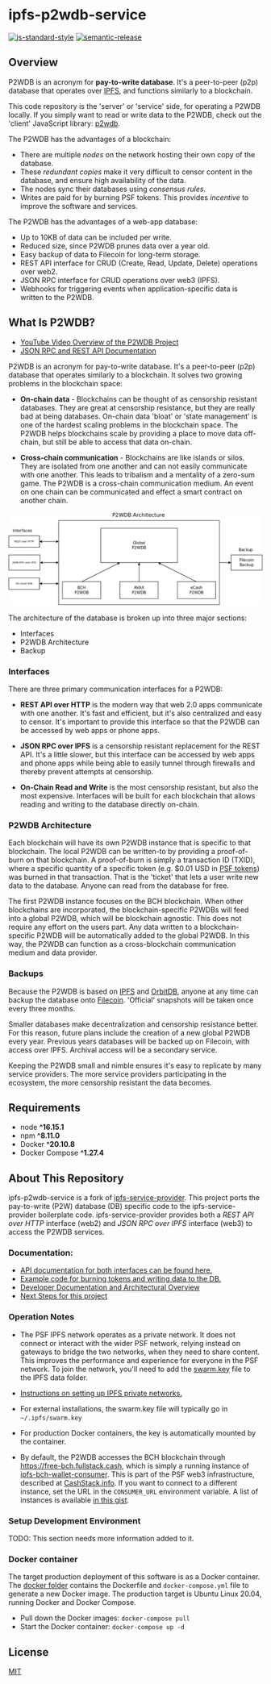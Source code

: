 # ipfs-p2wdb-service

[![js-standard-style](https://img.shields.io/badge/code%20style-standard-brightgreen.svg)](http://standardjs.com) [![semantic-release](https://img.shields.io/badge/%20%20%F0%9F%93%A6%F0%9F%9A%80-semantic--release-e10079.svg)](https://github.com/semantic-release/semantic-release)

## Overview

P2WDB is an acronym for **pay-to-write database**. It's a peer-to-peer (p2p) database that operates over [IPFS](https://ipfs.io), and functions similarly to a blockchain.

This code repository is the 'server' or 'service' side, for operating a P2WDB locally. If you simply want to read or write data to the P2WDB, check out the 'client' JavaScript library: [p2wdb](https://www.npmjs.com/package/p2wdb).

The P2WDB has the advantages of a blockchain:
- There are multiple *nodes* on the network hosting their own copy of the database.
- These *redundant copies* make it very difficult to censor content in the database, and ensure high availability of the data.
- The nodes sync their databases using *consensus rules*.
- Writes are paid for by burning PSF tokens. This provides *incentive* to improve the software and services.

The P2WDB has the advantages of a web-app database:
- Up to 10KB of data can be included per write.
- Reduced size, since P2WDB prunes data over a year old.
- Easy backup of data to Filecoin for long-term storage.
- REST API interface for CRUD (Create, Read, Update, Delete) operations over web2.
- JSON RPC interface for CRUD operations over web3 (IPFS).
- Webhooks for triggering events when application-specific data is written to the P2WDB.

## What Is P2WDB?

- [YouTube Video Overview of the P2WDB Project](https://youtu.be/korI-8W240s)
- [JSON RPC and REST API Documentation](https://p2wdb-docs.fullstack.cash/)

P2WDB is an acronym for pay-to-write database. It's a peer-to-peer (p2p) database that operates similarly to a blockchain. It solves two growing problems in the blockchain space:

- **On-chain data** - Blockchains can be thought of as censorship resistant databases. They are great at censorship resistance, but they are really bad at being databases. On-chain data 'bloat' or 'state management' is one of the hardest scaling problems in the blockchain space. The P2WDB helps blockchains scale by providing a place to move data off-chain, but still be able to access that data on-chain.

- **Cross-chain communication** - Blockchains are like islands or silos. They are isolated from one another and can not easily communicate with one another. This leads to tribalism and a mentality of a zero-sum game. The P2WDB is a cross-chain communication medium. An event on one chain can be communicated and effect a smart contract on another chain.

![P2WDB Architecture](./dev-docs/diagrams/architecture.png)

The architecture of the database is broken up into three major sections:

- Interfaces
- P2WDB Architecture
- Backup

### Interfaces

There are three primary communication interfaces for a P2WDB:

- **REST API over HTTP** is the modern way that web 2.0 apps communicate with one another. It's fast and efficient, but it's also centralized and easy to censor. It's important to provide this interface so that the P2WDB can be accessed by web apps or phone apps.

- **JSON RPC over IPFS** is a censorship resistant replacement for the REST API. It's a little slower, but this interface can be accessed by web apps and phone apps while being able to easily tunnel through firewalls and thereby prevent attempts at censorship.

- **On-Chain Read and Write** is the most censorship resistant, but also the most expensive. Interfaces will be built for each blockchain that allows reading and writing to the database directly on-chain.

### P2WDB Architecture

Each blockchain will have its own P2WDB instance that is specific to that blockchain. The local P2WDB can be written-to by providing a proof-of-burn on that blockchain. A proof-of-burn is simply a transaction ID (TXID), where a specific quantity of a specific token (e.g. $0.01 USD in [PSF tokens](https://psfoundation.cash)) was burned in that transaction. That is the 'ticket' that lets a user write new data to the database. Anyone can read from the database for free.

The first P2WDB instance focuses on the BCH blockchain. When other blockchains are incorporated, the blockchain-specific P2WDBs will feed into a global P2WDB, which will be blockchain agnostic. This does not require any effort on the users part. Any data written to a blockchain-specific P2WDB will be automatically added to the global P2WDB. In this way, the P2WDB can function as a cross-blockchain communication medium and data provider.

### Backups

Because the P2WDB is based on [IPFS](https://ipfs.io) and [OrbitDB](https://orbitdb.org/), anyone at any time can backup the database onto [Filecoin](https://filecoin.io). 'Official' snapshots will be taken once every three months.

Smaller databases make decentralization and censorship resistance better. For this reason, future plans include the creation of a new global P2WDB every year. Previous years databases will be backed up on Filecoin, with access over IPFS. Archival access will be a secondary service.

Keeping the P2WDB small and nimble ensures it's easy to replicate by many service providers. The more service providers participating in the ecosystem, the more censorship resistant the data becomes.

## Requirements

- node **^16.15.1**
- npm **^8.11.0**
- Docker **^20.10.8**
- Docker Compose **^1.27.4**

## About This Repository

ipfs-p2wdb-service is a fork of [ipfs-service-provider](https://github.com/Permissionless-Software-Foundation/ipfs-service-provider). This project ports the pay-to-write (P2W) database (DB) specific code to the ipfs-service-provider boilerplate code. ipfs-service-provider provides both a *REST API over HTTP* interface (web2) and *JSON RPC over IPFS* interface (web3) to access the P2WDB services.

### Documentation:

- [API documentation for both interfaces can be found here.](https://p2wdb.fullstack.cash/)
- [Example code for burning tokens and writing data to the DB.](./examples)
- [Developer Documentation and Architectural Overview](./dev-docs)
- [Next Steps for this project](./dev-docs/next-steps.md)

### Operation Notes

- The PSF IPFS network operates as a private network. It does not connect or interact with the wider PSF network, relying instead on gateways to bridge the two networks, when they need to share content. This improves the performance and experience for everyone in the PSF network. To join the network, you'll need to add the [swarm.key](./swarm.key) file to the IPFS data folder.

- [Instructions on setting up IPFS private networks.](https://github.com/ipfs/go-ipfs/blob/master/docs/experimental-features.md#private-networks)
- For external installations, the swarm.key file will typically go in `~/.ipfs/swarm.key`
- For production Docker containers, the key is automatically mounted by the container.
- By default, the P2WDB accesses the BCH blockchain through https://free-bch.fullstack.cash, which is simply a running instance of [ipfs-bch-wallet-consumer](https://github.com/Permissionless-Software-Foundation/ipfs-bch-wallet-consumer). This is part of the PSF web3 infrastructure, described at [CashStack.info](https://cashstack.info). If you want to connect to a different instance, set the URL in the `CONSUMER_URL` environment variable. A list of instances is available [in this gist](https://gist.github.com/christroutner/63c5513782181f8b8ea3eb89f7cadeb6).

### Setup Development Environment

TODO: This section needs more information added to it.

### Docker container

The target production deployment of this software is as a Docker container. The [docker folder](./production/docker) contains the Dockerfile and `docker-compose.yml` file to generate a new Docker image. The production target is Ubuntu Linux 20.04, running Docker and Docker Compose.

- Pull down the Docker images: `docker-compose pull`
- Start the Docker container: `docker-compose up -d`

## License

[MIT](./LICENSE.md)
